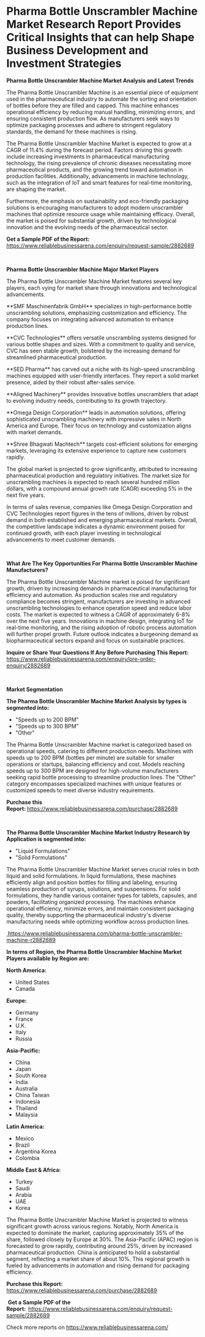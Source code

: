 <p><h1>Pharma Bottle Unscrambler Machine Market Research Report Provides Critical Insights that can help Shape Business Development and Investment Strategies</h1></p><p><strong>Pharma Bottle Unscrambler Machine Market Analysis and Latest Trends</strong></p>
<p><p>The Pharma Bottle Unscrambler Machine is an essential piece of equipment used in the pharmaceutical industry to automate the sorting and orientation of bottles before they are filled and capped. This machine enhances operational efficiency by reducing manual handling, minimizing errors, and ensuring consistent production flow. As manufacturers seek ways to optimize packaging processes and adhere to stringent regulatory standards, the demand for these machines is rising.</p><p>The Pharma Bottle Unscrambler Machine Market is expected to grow at a CAGR of 11.4% during the forecast period. Factors driving this growth include increasing investments in pharmaceutical manufacturing technology, the rising prevalence of chronic diseases necessitating more pharmaceutical products, and the growing trend toward automation in production facilities. Additionally, advancements in machine technology, such as the integration of IoT and smart features for real-time monitoring, are shaping the market. </p><p>Furthermore, the emphasis on sustainability and eco-friendly packaging solutions is encouraging manufacturers to adopt modern unscrambler machines that optimize resource usage while maintaining efficacy. Overall, the market is poised for substantial growth, driven by technological innovation and the evolving needs of the pharmaceutical sector.</p></p>
<p><strong>Get a Sample PDF of the Report:&nbsp;</strong> <a href="https://www.reliablebusinessarena.com/enquiry/request-sample/2882689?utm_campaign=2187&utm_medium=2&utm_source=Github&utm_content=ia&utm_term=13032025&utm_id=pharma-bottle-unscrambler-machine">https://www.reliablebusinessarena.com/enquiry/request-sample/2882689</a></p>
<p>&nbsp;</p>
<p><strong>Pharma Bottle Unscrambler Machine Major Market Players</strong></p>
<p><p>The Pharma Bottle Unscrambler Machine Market features several key players, each vying for market share through innovations and technological advancements. </p><p>**SMF Maschinenfabrik GmbH** specializes in high-performance bottle unscrambling solutions, emphasizing customization and efficiency. The company focuses on integrating advanced automation to enhance production lines.</p><p>**CVC Technologies** offers versatile unscrambling systems designed for various bottle shapes and sizes. With a commitment to quality and service, CVC has seen stable growth, bolstered by the increasing demand for streamlined pharmaceutical production.</p><p>**SED Pharma** has carved out a niche with its high-speed unscrambling machines equipped with user-friendly interfaces. They report a solid market presence, aided by their robust after-sales service.</p><p>**Aligned Machinery** provides innovative bottles unscramblers that adapt to evolving industry needs, contributing to its growth trajectory. </p><p>**Omega Design Corporation** leads in automation solutions, offering sophisticated unscrambling machinery with impressive sales in North America and Europe. Their focus on technology and customization aligns with market demands. </p><p>**Shree Bhagwati Machtech** targets cost-efficient solutions for emerging markets, leveraging its extensive experience to capture new customers rapidly.</p><p>The global market is projected to grow significantly, attributed to increasing pharmaceutical production and regulatory initiatives. The market size for unscrambling machines is expected to reach several hundred million dollars, with a compound annual growth rate (CAGR) exceeding 5% in the next five years.</p><p>In terms of sales revenue, companies like Omega Design Corporation and CVC Technologies report figures in the tens of millions, driven by robust demand in both established and emerging pharmaceutical markets. Overall, the competitive landscape indicates a dynamic environment poised for continued growth, with each player investing in technological advancements to meet customer demands.</p></p>
<p>&nbsp;</p>
<p><strong>What Are The Key Opportunities For Pharma Bottle Unscrambler Machine Manufacturers?</strong></p>
<p><p>The Pharma Bottle Unscrambler Machine market is poised for significant growth, driven by increasing demands in pharmaceutical manufacturing for efficiency and automation. As production scales rise and regulatory compliance becomes stringent, manufacturers are investing in advanced unscrambling technologies to enhance operation speed and reduce labor costs. The market is expected to witness a CAGR of approximately 6-8% over the next five years. Innovations in machine design, integrating IoT for real-time monitoring, and the rising adoption of robotic process automation will further propel growth. Future outlook indicates a burgeoning demand as biopharmaceutical sectors expand and focus on sustainable practices.</p></p>
<p><strong>Inquire or Share Your Questions If Any Before Purchasing This Report:</strong> <a href="https://www.reliablebusinessarena.com/enquiry/pre-order-enquiry/2882689?utm_campaign=2187&utm_medium=2&utm_source=Github&utm_content=ia&utm_term=13032025&utm_id=pharma-bottle-unscrambler-machine">https://www.reliablebusinessarena.com/enquiry/pre-order-enquiry/2882689</a></p>
<p>&nbsp;</p>
<p><strong>Market Segmentation</strong></p>
<p><strong>The Pharma Bottle Unscrambler Machine Market Analysis by types is segmented into:</strong></p>
<p><ul><li>"Speeds up to 200 BPM"</li><li>"Speeds up to 300 BPM"</li><li>"Other"</li></ul></p>
<p><p>The Pharma Bottle Unscrambler Machine market is categorized based on operational speeds, catering to different production needs. Machines with speeds up to 200 BPM (bottles per minute) are suitable for smaller operations or startups, balancing efficiency and cost. Models reaching speeds up to 300 BPM are designed for high-volume manufacturers seeking rapid bottle processing to streamline production lines. The "Other" category encompasses specialized machines with unique features or customized speeds to meet diverse industry requirements.</p></p>
<p><strong>Purchase this Report:&nbsp;</strong><a href="https://www.reliablebusinessarena.com/purchase/2882689?utm_campaign=2187&utm_medium=2&utm_source=Github&utm_content=ia&utm_term=13032025&utm_id=pharma-bottle-unscrambler-machine">https://www.reliablebusinessarena.com/purchase/2882689</a></p>
<p>&nbsp;</p>
<p><strong>The Pharma Bottle Unscrambler Machine Market Industry Research by Application is segmented into:</strong></p>
<p><ul><li>"Liquid Formulations"</li><li>"Solid Formulations"</li></ul></p>
<p><p>The Pharma Bottle Unscrambler Machine Market serves crucial roles in both liquid and solid formulations. In liquid formulations, these machines efficiently align and position bottles for filling and labeling, ensuring seamless production of syrups, solutions, and suspensions. For solid formulations, they handle various container types for tablets, capsules, and powders, facilitating organized processing. The machines enhance operational efficiency, minimize errors, and maintain consistent packaging quality, thereby supporting the pharmaceutical industry's diverse manufacturing needs while optimizing workflow across production lines.</p></p>
<p><a href="https://www.reliablebusinessarena.com/pharma-bottle-unscrambler-machine-r2882689?utm_campaign=2187&utm_medium=2&utm_source=Github&utm_content=ia&utm_term=13032025&utm_id=pharma-bottle-unscrambler-machine">&nbsp;https://www.reliablebusinessarena.com/pharma-bottle-unscrambler-machine-r2882689</a></p>
<p><strong>In terms of Region, the Pharma Bottle Unscrambler Machine Market Players available by Region are:</strong></p>
<p>
    <p> <strong> North America: </strong>
        <ul>
            <li>United States</li>
            <li>Canada</li>
        </ul>
        </p> 
    <p> <strong> Europe: </strong>
        <ul>
            <li>Germany</li>
            <li>France</li>
            <li>U.K.</li>
            <li>Italy</li>
            <li>Russia</li>
        </ul>
        </p> 
    <p> <strong> Asia-Pacific: </strong>
        <ul>
            <li>China</li>
            <li>Japan</li>
            <li>South Korea</li>
            <li>India</li>
            <li>Australia</li>
            <li>China Taiwan</li>
            <li>Indonesia</li>
            <li>Thailand</li>
            <li>Malaysia</li>
        </ul>
        </p> 
    <p> <strong> Latin America: </strong>
        <ul>
            <li>Mexico</li>
            <li>Brazil</li>
            <li>Argentina Korea</li>
            <li>Colombia</li>
        </ul>
        </p> 
    <p> <strong> Middle East & Africa: </strong>
        <ul>
            <li>Turkey</li>
            <li>Saudi</li>
            <li>Arabia</li>
            <li>UAE</li>
            <li>Korea</li>
        </ul>
    </p>
    </p>
<p><p>The Pharma Bottle Unscrambler Machine Market is projected to witness significant growth across various regions. Notably, North America is expected to dominate the market, capturing approximately 35% of the share, followed closely by Europe at 30%. The Asia-Pacific (APAC) region is forecasted to grow rapidly, contributing around 25%, driven by increased pharmaceutical production. China is anticipated to hold a substantial segment, reflecting a market share of about 10%. This regional growth is fueled by advancements in automation and rising demand for packaging efficiency.</p></p>
<p><strong>Purchase this Report: </strong><a href="https://www.reliablebusinessarena.com/purchase/2882689?utm_campaign=2187&utm_medium=2&utm_source=Github&utm_content=ia&utm_term=13032025&utm_id=pharma-bottle-unscrambler-machine">https://www.reliablebusinessarena.com/purchase/2882689</a></p>
<p>&nbsp;<strong>Get a Sample PDF of the Report:&nbsp;&nbsp;</strong><a href="https://www.reliablebusinessarena.com/enquiry/request-sample/2882689?utm_campaign=2187&utm_medium=2&utm_source=Github&utm_content=ia&utm_term=13032025&utm_id=pharma-bottle-unscrambler-machine">https://www.reliablebusinessarena.com/enquiry/request-sample/2882689</a></p>
<p><strong></strong></p>
<p>Check more reports on <a href="https://www.reliablebusinessarena.com/?utm_campaign=2187&utm_medium=2&utm_source=Github&utm_content=ia&utm_term=13032025&utm_id=pharma-bottle-unscrambler-machine">https://www.reliablebusinessarena.com/</a></p>